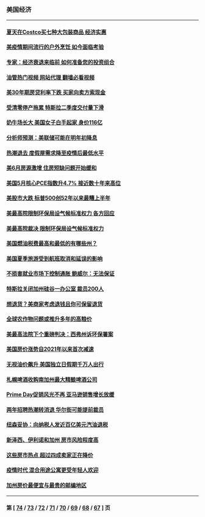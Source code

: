 ### 美国经济
---
#### [夏天在Costco买七种大包装商品 经济实惠](../../pages/ncid1078158/n13762553.md?07032045) 
#### [美疫情期间流行的户外烹饪 如今面临考验](../../pages/ncid1078158/n13772365.md?07032045) 
#### [专家：经济衰退来临前 如何准备您的投资组合](../../pages/ncid1078158/n13772364.md?07032045) 
#### [油管热门视频 网站代理 翻墙必看视频](http://209.222.30.114:81/youtube.html?07032045)
#### [美30年期房贷利率下跌 买家向卖方索现金](../../pages/ncid1078158/n13772295.md?07032045) 
#### [受清零停产拖累 特斯拉二季度交付量下滑](../../pages/ncid1078158/n13772234.md?07032045) 
#### [奶牛场长大 美国女子白手起家 身价116亿](../../pages/ncid1078158/n13770994.md?07032045) 
#### [分析师预测：美联储可能在明年初降息](../../pages/ncid1078158/n13772057.md?07032045) 
#### [热潮退去 度假屋需求降至疫情后最低水平](../../pages/ncid1078158/n13771913.md?07032045) 
#### [美6月房源激增 住房短缺问题开始缓和](../../pages/ncid1078158/n13771588.md?07032045) 
#### [美国5月核心PCE指数升4.7% 接近数十年来高位](../../pages/ncid1078158/n13770992.md?07032045) 
#### [美股市大跌 标普500创52年以来最糟上半年](../../pages/ncid1078158/n13770988.md?07032045) 
#### [美最高院限制环保局设气候标准权力 各方回应](../../pages/ncid1078158/n13770901.md?07032045) 
#### [美最高院裁决 限制环保局设气候标准权力](../../pages/ncid1078158/n13770868.md?07032045) 
#### [美国燃油税费最高和最低的有哪些州？](../../pages/ncid1078158/n13770341.md?07032045) 
#### [美国夏季旅游受到航班取消和延误的影响](../../pages/ncid1078158/n13770276.md?07032045) 
#### [不损害就业市场下控制通胀 鲍威尔：无法保证](../../pages/ncid1078158/n13770190.md?07032045) 
#### [特斯拉关闭加州硅谷一办公室 裁员200人](../../pages/ncid1078158/n13770149.md?07032045) 
#### [想退货？美商家考虑退钱且你可保留退货](../../pages/ncid1078158/n13769661.md?07032045) 
#### [全球农作物问题或推升多年的高粮价](../../pages/ncid1078158/n13769592.md?07032045) 
#### [美最高法院下个重磅判决：西弗州诉环保署案](../../pages/ncid1078158/n13769362.md?07032045) 
#### [美国房价涨势自2021年以来首次减速](../../pages/ncid1078158/n13769511.md?07032045) 
#### [无视油价飙升 美国独立日假期千万人出行](../../pages/ncid1078158/n13769490.md?07032045) 
#### [札幌啤酒收购南加州最大精酿啤酒公司](../../pages/ncid1078158/n13768291.md?07032045) 
#### [Prime Day促销风光不再 亚马逊销售增长放缓](../../pages/ncid1078158/n13768791.md?07032045) 
#### [两年招聘热潮转消退 华尔街可能提前裁员](../../pages/ncid1078158/n13768737.md?07032045) 
#### [纽森妥协：向纳税人发近百亿美元汽油退税](../../pages/ncid1078158/n13768765.md?07032045) 
#### [新泽西、伊利诺和加州 房市风险程度高](../../pages/ncid1078158/n13768427.md?07032045) 
#### [这些房市热点 超过四成卖家正在降价](../../pages/ncid1078158/n13768265.md?07032045) 
#### [疫情时代 混合用途公寓更受年轻人欢迎](../../pages/ncid1078158/n13768248.md?07032045) 
#### [加州房价最便宜与最贵的邮编地区](../../pages/ncid1078158/n13768067.md?07032045) 

---
#### 第 [ [74](./74.md?07032045) / [73](./73.md?07032045) / [72](./72.md?07032045) / [71](./71.md?07032045) / [70](./70.md?07032045) / [69](./69.md?07032045) / [68](./68.md?07032045) / [67](./67.md?07032045) ] 页
